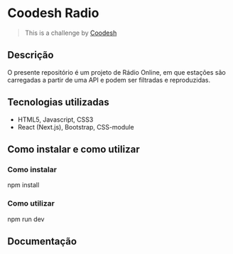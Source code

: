 # Coodesh Radio

>  This is a challenge by [Coodesh](https://coodesh.com/)

## Descrição

O presente repositório é um projeto de Rádio Online, em que estações são carregadas a partir de uma API e podem ser filtradas e reproduzidas.

## Tecnologias utilizadas
* HTML5, Javascript, CSS3
* React (Next.js), Bootstrap, CSS-module

## Como instalar e como utilizar
### Como instalar
npm install
### Como utilizar
npm run dev

## Documentação